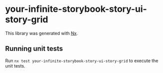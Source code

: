 # your-infinite-storybook-story-ui-story-grid

This library was generated with [Nx](https://nx.dev).

## Running unit tests

Run `nx test your-infinite-storybook-story-ui-story-grid` to execute the unit tests.

